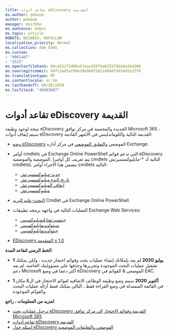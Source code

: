 ```yaml
---
title: تقاعد أدوات eDiscovery القديمة
ms.author: pebaum
author: pebaum
manager: mnirkhe
ms.audience: Admin
ms.topic: article
ROBOTS: NOINDEX, NOFOLLOW
localization_priority: Normal
ms.collection: Adm_O365
ms.custom:
- "9001487"
- "3523"
ms.openlocfilehash: 94cd2127240be5faacd397ba6255fdb16e364308
ms.sourcegitcommit: d4fc2a03af69e28e96075812d040fdd34d2e23f0
ms.translationtype: MT
ms.contentlocale: ar-SA
ms.lasthandoff: 08/26/2020
ms.locfileid: "46902607"
---
```

# <a name="retirement-of-legacy-ediscovery-tools"></a>تقاعد أدوات eDiscovery القديمة

نتيجة لوجود وظيفة eDiscovery الجديدة والمحسنة في مركز توافق Microsoft 365 ، سيتم إيقاف أدوات eDiscovery القديمة التالية والكوماندليتس في الأشهر القادمة:

- [وضع eDiscovery](https://docs.microsoft.com/exchange/security-and-compliance/in-place-ediscovery/in-place-ediscovery) الموضعي [والتعليق الموضعي](https://docs.microsoft.com/exchange/security-and-compliance/create-or-remove-in-place-holds) في مركز أداره Exchange.

- أوامر cmdlets في Exchange Online PowerShell التي تدعم قوائم eDiscovery الموضعية والموضعية. (يتم تعريف كل أوامر cmdlets التالية ك *-مايلبوكسسيرتش cmdlets). يتضمن هذا الاجراء أوامر cmdlets التالية:

    - [جديد-ميلبوكسسيرتش](https://docs.microsoft.com/powershell/module/exchange/policy-and-compliance-content-search/new-mailboxsearch)
    - [تاريخ البدء ميلبوكسسيرتش](https://docs.microsoft.com/powershell/module/exchange/policy-and-compliance-content-search/start-mailboxsearch)
    - [إيقاف الميلبوكسسيرتش](https://docs.microsoft.com/powershell/module/exchange/policy-and-compliance-content-search/stop-mailboxsearch)
    - [ميلبوكسسيرتش](https://docs.microsoft.com/powershell/module/exchange/policy-and-compliance-content-search/set-mailboxsearch)

- [البحث-علبه البريد](https://docs.microsoft.com/powershell/module/exchange/mailboxes/search-mailbox?view=exchange-ps) Cmdlet في Exchange Online PowerShell.
- العمليات التالية في واجهه برمجه تطبيقات Exchange Web Services:
    - [جيتسيرتشابليميلبوكسيس](https://docs.microsoft.com/exchange/client-developer/web-service-reference/getsearchablemailboxes-operation)
    - [سيثولدونمايلبوكسيس](https://docs.microsoft.com/exchange/client-developer/web-service-reference/setholdonmailboxes-operation)
    - [جيثولدونمايلبوكسيس](https://docs.microsoft.com/exchange/client-developer/web-service-reference/getholdonmailboxes-operation)

- [EDiscovery المتقدمة v 1.0](https://docs.microsoft.com/microsoft-365/compliance/office-365-advanced-ediscovery)

**الخط الزمني لتقاعد المدة**:
- **1 يوليو 2020** لم يعد بإمكانك إنشاء عمليات بحث وقوائم احتجاز جديده ، ولكن يمكنك تشغيل عمليات البحث الموجودة وتحريرها وحذفها علي مسؤوليتك الخاصة. لم يعد دعم Microsoft أكثر دعما في وضع eDiscovery الموضعي & القوائم في EAC.
    
- **1 أكتوبر 2020** سيتم وضع وظيفة الوظائف الاضافيه لقوائم الاحتجاز في ال& مكان في القائمة المنسدلة في وضع القراءة فقط ، التالي يمكنك فقط أزاله عمليات البحث والقوائم الموجودة.

**لمزيد من المعلومات ، راجع**:

 - [ترحيل عمليات بحث eDiscovery القديمة وقوائم الاحتجاز إلى مركز توافق Microsoft 365](https://docs.microsoft.com/microsoft-365/compliance/migrate-legacy-ediscovery-searches-and-holds)
 - [تقاعد أدوات eDiscovery القديمة](https://docs.microsoft.com/microsoft-365/compliance/legacy-ediscovery-retirement)
 - [اسئله حول eDiscovery الموضعي والتعليقات الموضعية](https://docs.microsoft.com/microsoft-365/compliance/legacy-ediscovery-retirement#faqs-about-in-place-ediscovery-and-in-place-holds)



